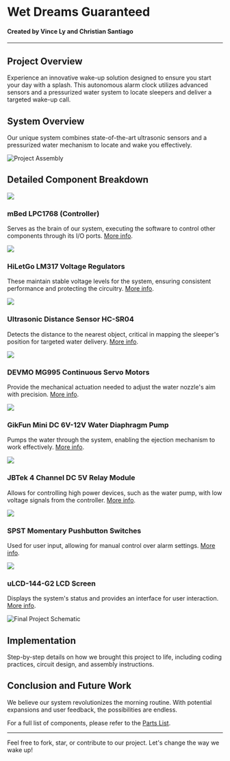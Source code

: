 # Wet Dreams Guaranteed

#### Created by Vince Ly and Christian Santiago

---

## Project Overview

Experience an innovative wake-up solution designed to ensure you start your day with a splash. This autonomous alarm clock utilizes advanced sensors and a pressurized water system to locate sleepers and deliver a targeted wake-up call.

## System Overview

Our unique system combines state-of-the-art ultrasonic sensors and a pressurized water mechanism to locate and wake you effectively. 

![Project Assembly](/path-to-image/Assembly.png)




## Detailed Component Breakdown

![](mbed.jpg)
### mBed LPC1768 (Controller)
Serves as the brain of our system, executing the software to control other components through its I/O ports. [More info](https://os.mbed.com/platforms/mbed-LPC1768/).



![](voltageRegulator.jpg)
### HiLetGo LM317 Voltage Regulators
These maintain stable voltage levels for the system, ensuring consistent performance and protecting the circuitry. [More info](https://www.amazon.com/gp/product/B07VJDPZ2L/ref=ppx_yo_dt_b_search_asin_title?ie=UTF8&psc=1).



![](ultrasonicSensor.jpg)
### Ultrasonic Distance Sensor HC-SR04
Detects the distance to the nearest object, critical in mapping the sleeper's position for targeted water delivery. [More info](https://www.sparkfun.com/products/15569).



![](servoMotor.jpg)
### DEVMO MG995 Continuous Servo Motors
Provide the mechanical actuation needed to adjust the water nozzle's aim with precision. [More info](https://www.amazon.com/gp/product/B07X3S6FM2/ref=ppx_yo_dt_b_search_asin_title?ie=UTF8&psc=1).



![](waterPump.jpg)
### GikFun Mini DC 6V-12V Water Diaphragm Pump
Pumps the water through the system, enabling the ejection mechanism to work effectively. [More info](https://www.amazon.com/gp/product/B0744FWNFR/ref=ppx_yo_dt_b_search_asin_title?ie=UTF8&psc=1).



![](relayModule.jpg)
### JBTek 4 Channel DC 5V Relay Module
Allows for controlling high power devices, such as the water pump, with low voltage signals from the controller. [More info](https://www.amazon.com/gp/product/B00KTEN3TM/ref=ppx_yo_dt_b_search_asin_title?ie=UTF8&psc=1).



![](pushbuttons.jpeg)
### SPST Momentary Pushbutton Switches
Used for user input, allowing for manual control over alarm settings. [More info](https://os.mbed.com/users/4180_1/notebook/pushbuttons/).



![](uLCD.png)
### uLCD-144-G2 LCD Screen
Displays the system's status and provides an interface for user interaction. [More info](https://os.mbed.com/users/4180_1/notebook/ulcd-144-g2-128-by-128-color-lcd/).



![Final Project Schematic](FinalProjectSchematic.png)


## Implementation

Step-by-step details on how we brought this project to life, including coding practices, circuit design, and assembly instructions.

## Conclusion and Future Work

We believe our system revolutionizes the morning routine. With potential expansions and user feedback, the possibilities are endless.

For a full list of components, please refer to the [Parts List](Parts_List.pdf).

---

Feel free to fork, star, or contribute to our project. Let's change the way we wake up!

